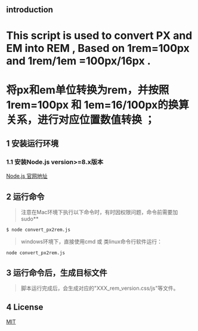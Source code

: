## introduction

# This script is used to convert PX and EM into REM , Based on 1rem=100px and 1rem/1em =100px/16px .
# 将px和em单位转换为rem，并按照1rem=100px 和 1em=16/100px的换算关系，进行对应位置数值转换 ；

## 1 安装运行环境

### 1.1 安装Node.js version>=8.x版本

[Node.js 官网地址](http://nodejs.org/)


## 2 运行命令

>注意在Mac环境下执行以下命令时，有时因权限问题，命令前需要加sudo**
```
$ node convert_px2rem.js
```

>windows环境下，直接使用cmd 或 类linux命令行软件运行：
```
node convert_px2rem.js 
```

## 3 运行命令后，生成目标文件

>脚本运行完成后，会生成对应的"XXX_rem_version.css/js"等文件。


## 4 License

[MIT](LICENSE)